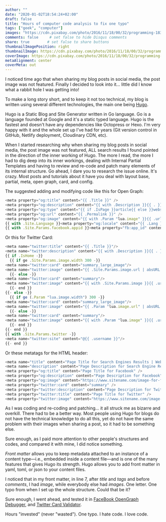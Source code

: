 ```yaml
---
author: ""
date: "2020-01-02T18:54:24+02:00"
draft: false
title: "Hours of computer code analysis to fix one typo"
tags: ["geek", "computer"]
images: "https://cdn.pixabay.com/photo/2016/11/18/00/32/programming-1833058_960_720.png"
comments: false     # set false to hide Disqus comments
share: true        # set false to share buttons
thumbnailImagePosition: right
thumbnailImage: https://cdn.pixabay.com/photo/2016/11/18/00/32/programming-1833058_960_720.png
coverImage: https://cdn.pixabay.com/photo/2016/11/18/00/32/programming-1833058_960_720.png
metaAlignment: center
coverMeta: out
---
```


I noticed time ago that when sharing my blog posts in social media, the post image was not featured. Finally I decided to look into it... little did I know what a rabbit hole I was getting into!

<!--more-->

To make a long story short, and to keep it not too technical, my blog is written using several different technologies, the main one being [Hugo](https://gohugo.io/).

Hugo is a Static Blog and Site Generator written in Go language. Go is a language founded at Google and it's a static typed language. Hugo is the fastest and doesn't have any dependencies like Octopress or Hexo. I'm very happy with it and the whole set up I've had for years (Git version control in GitHub, Netlify deployment, Cloudinary CDN, etc).

When I started researching why when sharing my blog posts in social media, the post image was not featured, ALL search results I found pointed in the direction of the inner working of Hugo. The more I read, the more I had to dig deep into its inner workings, dealing with Internal Partial Templates and having to review and re-code and patch many elements of its internal structure. Go ahead, I dare you to research the issue online. It's crazy. Most posts and tutorials about it have you deal with layout base, partial, meta, open graph, card, and config.

The suggested adding and modifying code like this for Open Graph:

```javascript
<meta property="og:title" content="{{ .Title }}" />
<meta property="og:description" content="{{ with .Description }}{{ . }}{{ else }}{{if .IsPage}}{{ .Summary }}{{ else }}{{ with .Site.Params.description }}{{ . }}{{ end }}{{ end }}{{ end }}" />
<meta property="og:type" content="{{ if .IsPage }}article{{ else }}website{{ end }}" />
<meta property="og:url" content="{{ .Permalink }}" />
<meta property="og:image" content="{{ with .Param "lua.image" }}{{ .url | absURL }}{{ else }}{{ with .Site.Params.image }}{{ .url | absURL }}{{ end }}{{ end }}" />
{{ with .Site.Language }}<meta property="og:locale" content="{{ .Lang }}" />{{ end }}
{{ with .Site.Params.facebook.appid }}<meta property="fb:app_id" content="{{ . }}" />{{ end }}
```

Or this for Twitter Card:

```javascript
<meta name="twitter:title" content="{{ .Title }}"/>
<meta name="twitter:description" content="{{ with .Description }}{{ . }}{{ else }}{{if .IsPage}}{{ .Summary }}{{ else }}{{ with .Site.Params.description }}{{ . }}{{ end }}{{ end }}{{ end -}}"/>
{{ if .IsHome -}}
  {{ if ge .Site.Params.image.width 300 -}}
<meta name="twitter:card" content="summary_large_image"/>
<meta name="twitter:image" content="{{ .Site.Params.image.url | absURL }}"/>
  {{- else -}}
<meta name="twitter:card" content="summary"/>
<meta name="twitter:image" content="{{ with .Site.Params.image }}{{ .url | absURL }}{{ else }}{{ with .Site.Params.logo }}{{ .url | absURL }}{{ end }}{{ end }}" />
  {{- end }}
{{- else -}}
  {{ if ge (.Param "lua.image.width") 300 -}}
<meta name="twitter:card" content="summary_large_image"/>
<meta name="twitter:image" content="{{ .Param "lua.image.url" | absURL }}"/>
  {{- else -}}
<meta name="twitter:card" content="summary"/>
<meta name="twitter:image" content="{{ with .Param "lua.image" }}{{ .url | absURL }}{{ else }}{{ with .Site.Params.logo }}{{ .url | absURL }}{{ end }}{{ end }}" />
  {{- end }}
{{- end }}
{{ with .Site.Params.twitter -}}
<meta name="twitter:site" content="@{{ .username }}"/>
{{- end }}
```

Or these metatags for the HTML header:

```javascript
<meta name="title" content="Page Title for Search Engines Results | Website Name" />
<meta name="description" content="Page Description for Search Engine Results" />
<meta property="og:title" content="Page Title for Facebook" />
<meta property="og:description" content="Page Description for Facebook" />
<meta property="og:image" content="https://www.sitename.com/image-for-facebook.png" />
<meta property="twitter:card" content="summary" />
<meta property="twitter:description" content="Page Description for Twitter." />
<meta property="twitter:title" content="Page Title for Twitter" />
<meta property="twitter:image" content="https://www.sitename.com/image-for-twitter.png" />
```

As I was coding and re-coding and patching... it all struck me as bizarre and overkill. There had to be a better way. Most people using Hugo for blogs do not have the technical knowledge to do all this, yet do not have the same problem with their images when sharing a post, so it had to be something else.

Sure enough, as I paid more attention to other people's structures and codes, and compared it with mine, I did notice something.

*Front matter* allows you to keep metadata attached to an instance of a content type—i.e., embedded inside a content file—and is one of the many features that gives Hugo its strength. Hugo allows you to add front matter in yaml, toml, or json to your content files.

I noticed that in my front matter, in line 7, after *title* and *tags* and before *comments*, I had *image*, while everybody else had *images*. One letter. One typo from when I set up the whole structure. Could that be it?

Sure enough, I went ahead, and tested it in [FaceBook OpenGraph Debugger](https://developers.facebook.com/tools/debug/og/object/), and [Twitter Card Validator](https://cards-dev.twitter.com/validator).

Hours "invested" (never "wasted"). One typo. I hate code. I love code.
